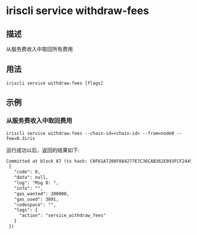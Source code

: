 # iriscli service withdraw-fees 

## 描述

从服务费收入中取回所有费用

## 用法

```
iriscli service withdraw-fees [flags]
```


## 示例

### 从服务费收入中取回费用 
```shell
iriscli service withdraw-fees --chain-id=<chain-id> --from=node0 --fee=0.3iris
```

运行成功以后，返回的结果如下:

```txt
Committed at block 87 (tx hash: C0F61A7200F884277E7C36CAB362E893FCF2445D8E4450D93AEF0755BF346EF6, response:
 {
   "code": 0,
   "data": null,
   "log": "Msg 0: ",
   "info": "",
   "gas_wanted": 200000,
   "gas_used": 3891,
   "codespace": "",
   "tags": {
     "action": "service_withdraw_fees"
   }
 })
```

